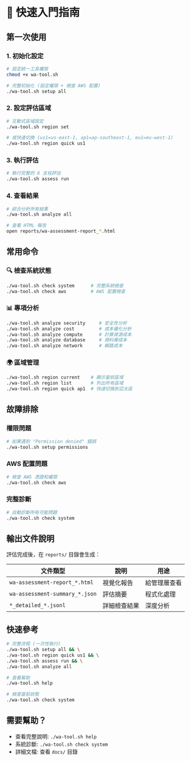 # 🚀 快速入門指南

## 第一次使用

### 1. 初始化設定
```bash
# 設定統一工具權限
chmod +x wa-tool.sh

# 完整初始化 (設定權限 + 檢查 AWS 配置)
./wa-tool.sh setup all
```

### 2. 設定評估區域
```bash
# 互動式區域設定
./wa-tool.sh region set

# 或快速切換 (us1=us-east-1, ap1=ap-southeast-1, eu1=eu-west-1)
./wa-tool.sh region quick us1
```

### 3. 執行評估
```bash
# 執行完整的 6 支柱評估
./wa-tool.sh assess run
```

### 4. 查看結果
```bash
# 綜合分析所有結果
./wa-tool.sh analyze all

# 查看 HTML 報告
open reports/wa-assessment-report_*.html
```

## 常用命令

### 🔍 檢查系統狀態
```bash
./wa-tool.sh check system      # 完整系統檢查
./wa-tool.sh check aws         # AWS 配置檢查
```

### 📊 專項分析
```bash
./wa-tool.sh analyze security     # 安全性分析
./wa-tool.sh analyze cost         # 成本優化分析
./wa-tool.sh analyze compute      # 計算資源成本
./wa-tool.sh analyze database     # 資料庫成本
./wa-tool.sh analyze network      # 網路成本
```

### 🌍 區域管理
```bash
./wa-tool.sh region current    # 顯示當前區域
./wa-tool.sh region list       # 列出所有區域
./wa-tool.sh region quick ap1  # 快速切換到亞太區
```

## 故障排除

### 權限問題
```bash
# 如果遇到 "Permission denied" 錯誤
./wa-tool.sh setup permissions
```

### AWS 配置問題
```bash
# 檢查 AWS 憑證和權限
./wa-tool.sh check aws
```

### 完整診斷
```bash
# 自動診斷所有可能問題
./wa-tool.sh check system
```

## 輸出文件說明

評估完成後，在 `reports/` 目錄會生成：

| 文件類型 | 說明 | 用途 |
|----------|------|------|
| `wa-assessment-report_*.html` | 視覺化報告 | 給管理層查看 |
| `wa-assessment-summary_*.json` | 評估摘要 | 程式化處理 |
| `*_detailed_*.jsonl` | 詳細檢查結果 | 深度分析 |

## 快速參考

```bash
# 完整流程 (一次性執行)
./wa-tool.sh setup all && \
./wa-tool.sh region quick us1 && \
./wa-tool.sh assess run && \
./wa-tool.sh analyze all

# 查看幫助
./wa-tool.sh help

# 檢查當前狀態
./wa-tool.sh check system
```

## 需要幫助？

- 查看完整說明: `./wa-tool.sh help`
- 系統診斷: `./wa-tool.sh check system`
- 詳細文檔: 查看 `docs/` 目錄